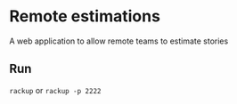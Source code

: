 # Remote estimations

A web application to allow remote teams to estimate stories

## Run

`rackup` or `rackup -p 2222`
